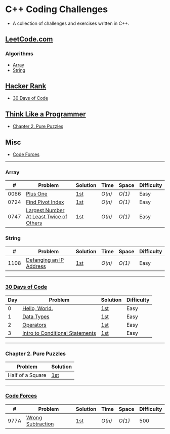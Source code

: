 
# C++ Coding Challenges

* A collection of challenges and exercises written in C++.

## [LeetCode.com](https://leetcode.com/problemset/all/)

### Algorithms

* [Array](https://github.com/mrmanago/coding_challenges#array)
* [String](https://github.com/mrmanago/coding_challenges#string)

## [Hacker Rank](https://www.hackerrank.com/)

* [30 Days of Code](https://github.com/mrmanago/coding_challenges#30-days-of-code)

## [Think Like a Programmer](https://nostarch.com/thinklikeaprogrammer)

* [Chapter 2. Pure Puzzles](https://github.com/mrmanago/coding_challenges#chapter-2-pure-puzzles)


## Misc
* [Code Forces](https://github.com/mrmanago/coding_challenges#Code-Forces)


--- 

### Array
|  #  | Problem         |  Solution       |  Time           |  Space          |  Difficulty   |
|-----|---------------- | --------------- | --------------- | --------------- | ------------- |
0066 | [Plus One](https://leetcode.com/problems/plus-one/) | [1st](./LeetCode/plus_one.cpp) | _O(n)_ | _O(1)_ | Easy |
0724 | [Find Pivot Index](https://leetcode.com/problems/find-pivot-index/) | [1st](./LeetCode/find_pivot_index.cpp) | _O(n)_ | _O(1)_ | Easy |
0747 | [Largest Number At Least Twice of Others](https://leetcode.com/problems/largest_number_at_least_twice_of_others/) | [1st](./LeetCode/largest-number-at-least-twice-of-others.cpp) | _O(n)_ | _O(1)_ | Easy |

### String
|  #  | Problem         |  Solution       |  Time           |  Space          |  Difficulty   |
|-----|---------------- | --------------- | --------------- | --------------- | ------------- |
1108 | [Defanging an IP Address](https://leetcode.com/problems/defanging-an-ip-address/) | [1st](./LeetCode/defanging_an_ip_address.cpp) | _O(n)_ | _O(1)_ | Easy |

---

### [30 Days of Code](https://www.hackerrank.com/domains/tutorials/30-days-of-code)
| Day | Problem         |  Solution       |  Difficulty   |
|-----|---------------- | --------------- | ------------- |
0 | [Hello, World.](https://www.hackerrank.com/challenges/30-hello-world/problem) | [1st](./HackerRank/30_hello_world.cpp) | Easy |
1 | [Data Types](https://www.hackerrank.com/challenges/30-data-types/problem) | [1st](./HackerRank/30_data_types.cpp) | Easy |
2 | [Operators](https://www.hackerrank.com/challenges/30-operators/problem) | [1st](./HackerRank/30_operators.cpp) | Easy |
3 | [Intro to Conditional Statements](https://www.hackerrank.com/challenges/30-conditional-statements) | [1st](./HackerRank/30_intro_to_conditional_statements) | Easy |

---

### Chapter 2. Pure Puzzles
| Problem         |  Solution       |
|---------------- | --------------- |
Half of a Square | [1st](./ThinkLikeAProgrammer/ch2/half_of_a_square.cpp) |

---

### [Code Forces](https://codeforces.com/)
|  #  | Problem         |  Solution       |  Time           |  Space          |  Difficulty   |
|-----|---------------- | --------------- | --------------- | --------------- | ------------- |
977A | [Wrong Subtraction](https://codeforces.com/problemset/problem/977/A) | [1st](./Misc/wrong_subtraction.cpp) | _O(n)_ | _O(1)_ | 500 |
